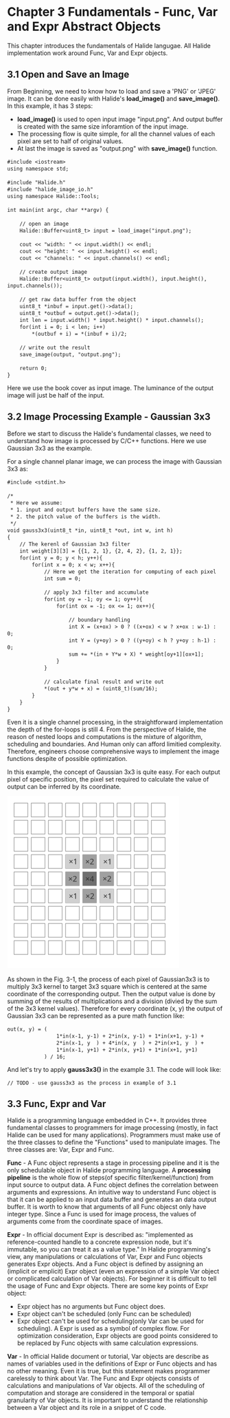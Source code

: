 # Chapter 3 Fundamentals - Func, Var and Expr Abstract Objects

This chapter introduces the fundamentals of Halide langugae. All Halide implementation work around Func, Var and Expr objects.

## 3.1 Open and Save an Image

From Beginning, we need to know how to load and save a 'PNG' or 'JPEG' image. It can be done easily with Halide's **load_image()** and **save_image()**.
In this example, it has 3 steps:
* **load_image()** is used to open input image "input.png". And output buffer is created with the same size inforamtion of the input image.
* The processing flow is quite simple, for all the channel values of each pixel are set to half of original values.
* At last the image is saved as "output.png" with **save_image()** function.

```{.cpp}
#include <iostream>
using namespace std;

#include "Halide.h"
#include "halide_image_io.h"
using namespace Halide::Tools;

int main(int argc, char **argv) {

    // open an image
    Halide::Buffer<uint8_t> input = load_image("input.png");

    cout << "width: " << input.width() << endl;
    cout << "height: " << input.height() << endl;
    cout << "channels: " << input.channels() << endl;

    // create output image
    Halide::Buffer<uint8_t> output(input.width(), input.height(), input.channels());

    // get raw data buffer from the object
    uint8_t *inbuf = input.get()->data();
    uint8_t *outbuf = output.get()->data();
    int len = input.width() * input.height() * input.channels();
    for(int i = 0; i < len; i++)
        *(outbuf + i) = *(inbuf + i)/2;

    // write out the result
    save_image(output, "output.png");

    return 0;
}
```
Here we use the book cover as input image. The luminance of the output image will just be half of the input.


## 3.2 Image Processing Example - Gaussian 3x3
Before we start to discuss the Halide's fundamental classes, we need to understand how image is processed by C/C++ functions. Here we use Gaussian 3x3 as the example.

For a single channel planar image, we can process the image with Gaussian 3x3 as:
```{.c}
#include <stdint.h>

/*
 * Here we assume:
 * 1. input and output buffers have the same size.
 * 2. the pitch value of the buffers is the width.
 */
void gauss3x3(uint8_t *in, uint8_t *out, int w, int h)
{
    // The kerenl of Gaussian 3x3 filter
    int weight[3][3] = {{1, 2, 1}, {2, 4, 2}, {1, 2, 1}};
    for(int y = 0; y < h; y++){
        for(int x = 0; x < w; x++){
            // Here we get the iteration for computing of each pixel
            int sum = 0;

            // apply 3x3 filter and accumulate
            for(int oy = -1; oy <= 1; oy++){
                for(int ox = -1; ox <= 1; ox++){

                    // boundary handling
                    int X = (x+ox) > 0 ? ((x+ox) < w ? x+ox : w-1) : 0;
                    int Y = (y+oy) > 0 ? ((y+oy) < h ? y+oy : h-1) : 0;
                    sum += *(in + Y*w + X) * weight[oy+1][ox+1];
                }
            }

            // calculate final result and write out
            *(out + y*w + x) = (uint8_t)(sum/16);
        }
    }
}
```

Even it is a single channel processing, in the straightforward implementation the depth of the for-loops is still 4. From the perspective of Halide, the reason of nested loops and computations is the mixture of algorithm, scheduling and boundaries. And Human only can afford limitied complexity. Therefore, engineers choose comprehensive ways to implement the image functions despite of possible optimization.

In this example, the concept of Gaussian 3x3 is quite easy. For each output pixel of specific position, the pixel set required to calculate the value of output can be inferred by its coordinate.

<img src="./assets/03_gausian3x3.svg" title="Fig 3-1. applying gaussian 3x3 kernel" width="400" height="400">

As shown in the Fig. 3-1, the process of each pixel of Gaussian3x3 is to multiply 3x3 kernel to target 3x3 square which is centered at the same coordinate of the corresponding output. Then the output value is done by summing of the results of multiplications and a division (divied by the sum of the 3x3 kernel values). Therefore for every coordinate (x, y) the output of Gaussian 3x3 can be represented as a pure math function like:

```
out(x, y) = (
                1*in(x-1, y-1) + 2*in(x, y-1) + 1*in(x+1, y-1) +
                2*in(x-1, y  ) + 4*in(x, y  ) + 2*in(x+1, y  ) +
                1*in(x-1, y+1) + 2*in(x, y+1) + 1*in(x+1, y+1)
            ) / 16;
```

And let's try to apply **gauss3x3()** in the example 3.1. The code will look like:

```
// TODO - use gauss3x3 as the process in example of 3.1
```


## 3.3 Func, Expr and Var

Halide is a programming language embedded in C++. It provides three fundamental classes to programmers for image processing (mostly, in fact Halide can be used for many applications). Programmers must make use of the three classes to define the "Functions" used to manipulate images. The three classes are: Var, Expr and Func.

**Func** - A Func object represents a stage in processing pipeline and it is the only schedulable object in Halide programming language. A **processing pipeline** is the whole flow of steps(of specific filter/kernel/function) from input source to output data. A Func object defines the correlation between arguments and expressions. An intuitive way to understand Func object is that it can be applied to an input data buffer and generates an data output buffer. It is worth to know that arguments of all Func objecst only have integer type. Since a Func is used for image process, the values of arguments come from the coordinate space of images.

**Expr** - In official document Expr is described as: "implemented as reference-counted handle to a concrete expression node, but it's immutable, so you can treat it as a value type." In Halide programming's view, any manipulations or calculations of Var, Expr and Func objects generates Expr objects. And a Func object is defined by assigning an (implicit or emplicit) Expr object (even an expression of a simple Var object or complicated calculation of Var objects). For beginner it is difficult to tell the usage of Func and Expr objects. There are some key points of Expr object:
* Expr object has no arguments but Func object does.
* Expr object can't be scheduled (only Func can be scheduled)
* Expr object can't be used for scheduling(only Var can be used for scheduling).
A Expr is used as a symbol of complex flow. For optimization consideration, Expr objects are good points considered to be replaced by Func objects with same calculation expressions.

**Var** - In official Halide document or tutorial, Var objects are describe as names of variables used in the definitions of Expr or Func objects and has no other meaning. Even it is true, but this statement makes programmer carelessly to think about Var. The Func and Expr objects consists of calculations and manipulations of Var objects. All of the scheduling of computation and storage are considered in the temporal or spatial granularity of Var objects. It is important to understand the relationship between a Var object and its role in a snippet of C code.



